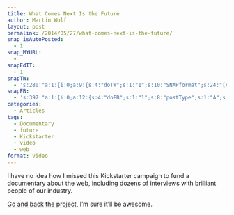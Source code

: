 ```yaml
---
title: What Comes Next Is the Future
author: Martin Wolf
layout: post
permalink: /2014/05/27/what-comes-next-is-the-future/
snap_isAutoPosted:
  - 1
snap_MYURL:
  - 
snapEdIT:
  - 1
snapTW:
  - 's:280:"a:1:{i:0;a:9:{s:4:"doTW";s:1:"1";s:10:"SNAPformat";s:24:"[Article] %TITLE%: %URL%";s:8:"attchImg";s:1:"0";s:9:"isAutoImg";s:1:"A";s:8:"imgToUse";s:0:"";s:11:"isPrePosted";s:1:"1";s:8:"isPosted";s:1:"1";s:4:"pgID";s:18:"471314756478185472";s:5:"pDate";s:19:"2014-05-27 15:39:29";}}";'
snapFB:
  - 's:397:"a:1:{i:0;a:12:{s:4:"doFB";s:1:"1";s:8:"postType";s:1:"A";s:10:"AttachPost";s:1:"2";s:10:"SNAPformat";s:51:"New post (%TITLE%) has been published on %SITENAME%";s:9:"isAutoImg";s:1:"A";s:8:"imgToUse";s:0:"";s:9:"isAutoURL";s:1:"A";s:8:"urlToUse";s:0:"";s:11:"isPrePosted";s:1:"1";s:8:"isPosted";s:1:"1";s:4:"pgID";s:35:"10202054427914710_10202061801819053";s:5:"pDate";s:19:"2014-05-27 15:39:37";}}";'
categories:
  - Articles
tags:
  - Documentary
  - future
  - Kickstarter
  - video
  - web
format: video
---
```

I have no idea how I missed this Kickstarter campaign to fund a documentary about the web, including dozens of interviews with brilliant people of our industry.

[Go and back the project][1], I&#8217;m sure it&#8217;ll be awesome.

 [1]: https://www.kickstarter.com/projects/bearded/what-comes-next-is-the-future